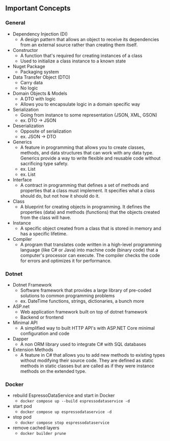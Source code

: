 ## Important Concepts
### General
- Dependency Injection (DI)
  - A design pattern that allows an object to receive its dependencies from an external source rather than creating them itself.
- Constructor
  - A function that's required for creating instances of a class
  - Used to initialize a class instance to a known state
- Nuget Package
  - Packaging system 
- Data Transfer Object (DTO)
  - Carry data
  - No logic
- Domain Objects & Models
  - A DTO with logic 
  - Allows you to encapsulate logic in a domain specific way
- Serialization 
  - Going from instance to some representation (JSON, XML, GSON)
  - ex. DTO -> JSON
- Deserialization
  - Opposite of serialization
  - ex. JSON -> DTO
- Generics
  - A feature in programming that allows you to create classes, methods, and data structures that can work with any data type. Generics provide a way to write flexible and reusable code without sacrificing type safety.
  - ex. List<string>
  - ex. List<int>
- Interface
  - A contract in programming that defines a set of methods and properties that a class must implement. It specifies what a class should do, but not how it should do it.
- Class
  - A blueprint for creating objects in programming. It defines the properties (data) and methods (functions) that the objects created from the class will have.
- Instance
  - A specific object created from a class that is stored in memory and has a specific lifetime.
- Compiler
  - A program that translates code written in a high-level programming language (like C# or Java) into machine code (binary code) that a computer's processor can execute. The compiler checks the code for errors and optimizes it for performance.

### Dotnet
- Dotnet Framework
  - Software framework that provides a large library of pre-coded solutions to common programming problems
  - ex. DateTime functions, strings, dictionaries, a bunch more 
- ASP.net
  - Web application framework built on top of dotnet framework
  - Backend or frontend 
- Minimal API
  - A simplified way to built HTTP API's with ASP.NET Core minimal configuration and code
- Dapper
  - A non ORM library used to integrate C# with SQL databases
- Extension Methods
  - A feature in C# that allows you to add new methods to existing types without modifying their source code. They are defined as static methods in static classes but are called as if they were instance methods on the extended type.

### Docker
- rebuild EspressoDataService and start in Docker
  - `docker compose up --build espressodataservice -d`
- start pod
  - `docker compose up espressodataservice -d`
- stop pod
  - `docker compose stop espressodataservice`
- remove cached layers
  - `docker builder prune`
